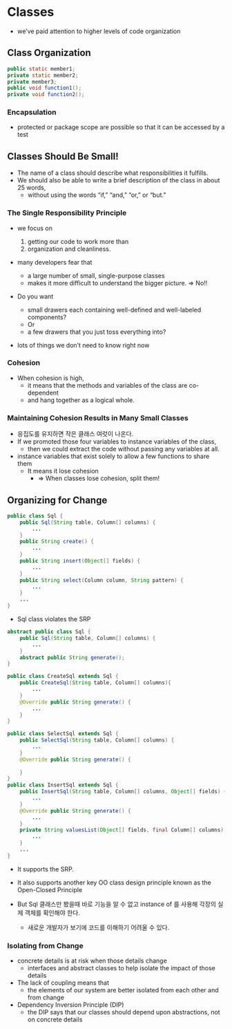 # Classes
- we’ve paid attention to higher levels of code organization

## Class Organization
```java
public static member1;
private static member2;
private member3;
public void function1();
private void function2();
```
### Encapsulation
- protected or package scope are possible so that it can be accessed by a test

## Classes Should Be Small!
- The name of a class should describe what responsibilities it fulfills.
- We should also be able to write a brief description of the class in about 25 words, 
  - without using the words “if,” “and,” “or,” or “but.”
### The Single Responsibility Principle
- we focus on 
  1. getting our code to work more than 
  2. organization and cleanliness.

- many developers fear that 
  - a large number of small, single-purpose classes 
  - makes it more difficult to understand the bigger picture. => No!!

- Do you want
  - small drawers each containing well-defined and well-labeled components?
  - Or
  - a few drawers that you just toss everything into?

- lots of things we don’t need to know right now
### Cohesion
- When cohesion is high, 
  - it means that the methods and variables of the class are co-dependent 
  - and hang together as a logical whole.
### Maintaining Cohesion Results in Many Small Classes
- 응집도를 유지하면 작은 클래스 여럿이 나온다.
- If we promoted those four variables to instance variables of the class, 
  - then we could extract the code without passing any variables at all.
- instance variables that exist solely to allow a few functions to share them
  - It means it lose cohesion 
    - => When classes lose cohesion, split them!

## Organizing for Change
```java
public class Sql {
    public Sql(String table, Column[] columns) {
        ...
    }
    public String create() {
        ...
    }
    public String insert(Object[] fields) {
        ...
    }
    public String select(Column column, String pattern) {
        ...
    }
    ...
}
```
- Sql class violates the SRP

```java
abstract public class Sql {
    public Sql(String table, Column[] columns) {
        ...
    }    
    abstract public String generate(); 
} 

public class CreateSql extends Sql {
    public CreateSql(String table, Column[] columns){
        ...
    }    
    @Override public String generate() {
        ...
    } 
} 

public class SelectSql extends Sql {
    public SelectSql(String table, Column[] columns) {
        ...
    }   
    @Override public String generate() {
        
    } 
} 
public class InsertSql extends Sql {
    public InsertSql(String table, Column[] columns, Object[] fields) {
        ...
    }    
    @Override public String generate() {
        ...
    }    
    private String valuesList(Object[] fields, final Column[] columns) {
        ...
    } 
    ...
} 
```
- It supports the SRP. 
- It also supports another key OO class design principle known as the Open-Closed Principle

- But Sql 클래스만 봤을때 바로 기능을 알 수 없고 instance of 를 사용해 각장의 실제 객체를 확인해야 한다.
  - 새로운 개발자가 보기에 코드를 이해하기 어려울 수 있다. 
### Isolating from Change
- concrete details is at risk when those details change
  - interfaces and abstract classes to help isolate the impact of those details
- The lack of coupling means that 
  - the elements of our system are better isolated from each other and from change
- Dependency Inversion Principle (DIP) 
  - the DIP says that our classes should depend upon abstractions, not on concrete details
